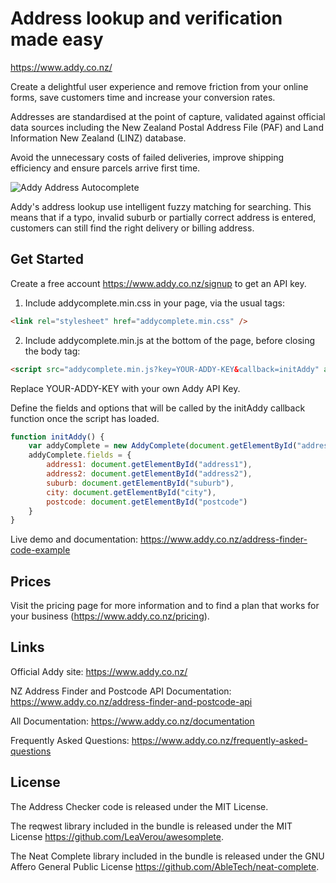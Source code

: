 # Address lookup and verification made easy

https://www.addy.co.nz/

Create a delightful user experience and remove friction from your online forms, save customers time and increase your conversion rates.  

Addresses are standardised at the point of capture, validated against official data sources including the New Zealand Postal Address File (PAF) and Land Information New Zealand (LINZ) database.

Avoid the unnecessary costs of failed deliveries, improve shipping efficiency and ensure parcels arrive first time.

![Addy Address Autocomplete](https://github.com/addynz/Address-Lookup/blob/master/addresslookup.png)

Addy's address lookup use intelligent fuzzy matching for searching. This means that if a typo, invalid suburb or partially correct address is entered, customers can still find the right delivery or billing address.

## Get Started

Create a free account <https://www.addy.co.nz/signup> to get an API key.

1) Include addycomplete.min.css in your page, via the usual tags:

```html
<link rel="stylesheet" href="addycomplete.min.css" />
```

2) Include addycomplete.min.js at the bottom of the page, before closing the body tag:

```html
<script src="addycomplete.min.js?key=YOUR-ADDY-KEY&callback=initAddy" async defer></script>
```
Replace YOUR-ADDY-KEY with your own Addy API Key. 

Define the fields and options that will be called by the initAddy callback function once the script has loaded.

```javascript
function initAddy() {
    var addyComplete = new AddyComplete(document.getElementById("address1"));
    addyComplete.fields = {
        address1: document.getElementById("address1"),
        address2: document.getElementById("address2"),
        suburb: document.getElementById("suburb"),
        city: document.getElementById("city"),
        postcode: document.getElementById("postcode")
    }
}
```

Live demo and documentation: <https://www.addy.co.nz/address-finder-code-example>

## Prices

Visit the pricing page for more information and to find a plan that works for your business (https://www.addy.co.nz/pricing).

## Links

Official Addy site: <https://www.addy.co.nz/>

NZ Address Finder and Postcode API Documentation: <https://www.addy.co.nz/address-finder-and-postcode-api>

All Documentation: <https://www.addy.co.nz/documentation>

Frequently Asked Questions: <https://www.addy.co.nz/frequently-asked-questions>

## License

The Address Checker code is released under the MIT License.

The reqwest library included in the bundle is released under the MIT License <https://github.com/LeaVerou/awesomplete>.

The Neat Complete library included in the bundle is released under the GNU Affero General Public License <https://github.com/AbleTech/neat-complete>.
